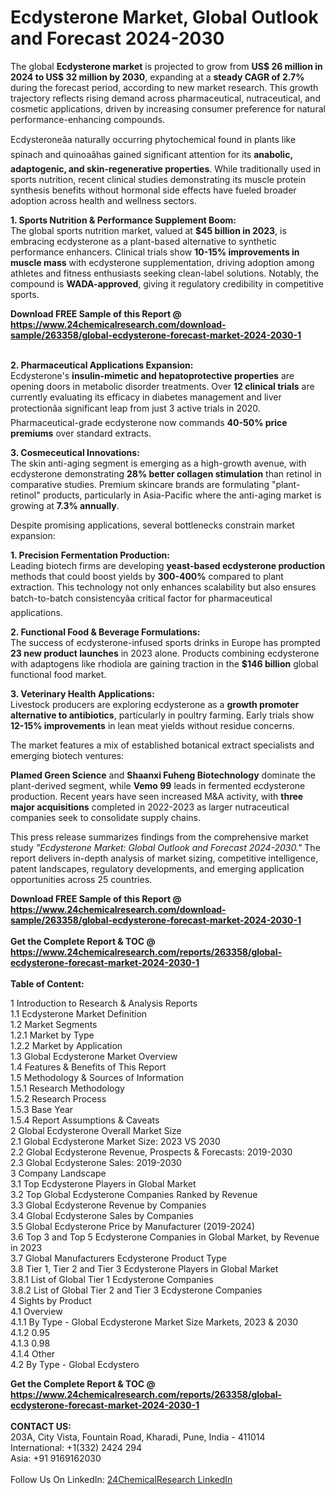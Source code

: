 <h1>Ecdysterone Market, Global Outlook and Forecast 2024-2030</h1><p>The global <strong>Ecdysterone market</strong> is projected to grow from <strong>US$ 26 million in 2024 to US$ 32 million by 2030</strong>, expanding at a <strong>steady CAGR of 2.7%</strong> during the forecast period, according to new market research. This growth trajectory reflects rising demand across pharmaceutical, nutraceutical, and cosmetic applications, driven by increasing consumer preference for natural performance-enhancing compounds.</p><p>Ecdysteroneâa naturally occurring phytochemical found in plants like spinach and quinoaâhas gained significant attention for its <strong>anabolic, adaptogenic, and skin-regenerative properties</strong>. While traditionally used in sports nutrition, recent clinical studies demonstrating its muscle protein synthesis benefits without hormonal side effects have fueled broader adoption across health and wellness sectors.</p><p><strong>1. Sports Nutrition &amp; Performance Supplement Boom:</strong><br>
The global sports nutrition market, valued at <strong>$45 billion in 2023</strong>, is embracing ecdysterone as a plant-based alternative to synthetic performance enhancers. Clinical trials show <strong>10-15% improvements in muscle mass</strong> with ecdysterone supplementation, driving adoption among athletes and fitness enthusiasts seeking clean-label solutions. Notably, the compound is <strong>WADA-approved</strong>, giving it regulatory credibility in competitive sports.</p><div><b>Download FREE Sample of this Report @ 
            <a href="https://www.24chemicalresearch.com/download-sample/263358/global-ecdysterone-forecast-market-2024-2030-1">
            https://www.24chemicalresearch.com/download-sample/263358/global-ecdysterone-forecast-market-2024-2030-1</a></b></div><br><p><strong>2. Pharmaceutical Applications Expansion:</strong><br>
Ecdysterone's <strong>insulin-mimetic and hepatoprotective properties</strong> are opening doors in metabolic disorder treatments. Over <strong>12 clinical trials</strong> are currently evaluating its efficacy in diabetes management and liver protectionâa significant leap from just 3 active trials in 2020. Pharmaceutical-grade ecdysterone now commands <strong>40-50% price premiums</strong> over standard extracts.</p><p><strong>3. Cosmeceutical Innovations:</strong><br>
The skin anti-aging segment is emerging as a high-growth avenue, with ecdysterone demonstrating <strong>28% better collagen stimulation</strong> than retinol in comparative studies. Premium skincare brands are formulating "plant-retinol" products, particularly in Asia-Pacific where the anti-aging market is growing at <strong>7.3% annually</strong>.</p><p>Despite promising applications, several bottlenecks constrain market expansion:</p><p><strong>1. Precision Fermentation Production:</strong><br>
Leading biotech firms are developing <strong>yeast-based ecdysterone production</strong> methods that could boost yields by <strong>300-400%</strong> compared to plant extraction. This technology not only enhances scalability but also ensures batch-to-batch consistencyâa critical factor for pharmaceutical applications.</p><p><strong>2. Functional Food &amp; Beverage Formulations:</strong><br>
The success of ecdysterone-infused sports drinks in Europe has prompted <strong>23 new product launches</strong> in 2023 alone. Products combining ecdysterone with adaptogens like rhodiola are gaining traction in the <strong>$146 billion</strong> global functional food market.</p><p><strong>3. Veterinary Health Applications:</strong><br>
Livestock producers are exploring ecdysterone as a <strong>growth promoter alternative to antibiotics</strong>, particularly in poultry farming. Early trials show <strong>12-15% improvements</strong> in lean meat yields without residue concerns.</p><p>The market features a mix of established botanical extract specialists and emerging biotech ventures:</p><p><strong>Plamed Green Science</strong> and <strong>Shaanxi Fuheng Biotechnology</strong> dominate the plant-derived segment, while <strong>Vemo 99</strong> leads in fermented ecdysterone production. Recent years have seen increased M&amp;A activity, with <strong>three major acquisitions</strong> completed in 2022-2023 as larger nutraceutical companies seek to consolidate supply chains.</p><p>This press release summarizes findings from the comprehensive market study <em>"Ecdysterone Market: Global Outlook and Forecast 2024-2030."</em> The report delivers in-depth analysis of market sizing, competitive intelligence, patent landscapes, regulatory developments, and emerging application opportunities across 25 countries.</p><div><b>Download FREE Sample of this Report @ 
            <a href="https://www.24chemicalresearch.com/download-sample/263358/global-ecdysterone-forecast-market-2024-2030-1">
            https://www.24chemicalresearch.com/download-sample/263358/global-ecdysterone-forecast-market-2024-2030-1</a></b></div><br><div><b>Get the Complete Report & TOC @ 
            <a href="https://www.24chemicalresearch.com/reports/263358/global-ecdysterone-forecast-market-2024-2030-1">
            https://www.24chemicalresearch.com/reports/263358/global-ecdysterone-forecast-market-2024-2030-1</a></b></div><br>
            <b>Table of Content:</b><p>1 Introduction to Research & Analysis Reports<br />
    1.1 Ecdysterone Market Definition<br />
    1.2 Market Segments<br />
        1.2.1 Market by Type<br />
        1.2.2 Market by Application<br />
    1.3 Global Ecdysterone Market Overview<br />
    1.4 Features & Benefits of This Report<br />
    1.5 Methodology & Sources of Information<br />
        1.5.1 Research Methodology<br />
        1.5.2 Research Process<br />
        1.5.3 Base Year<br />
        1.5.4 Report Assumptions & Caveats<br />
2 Global Ecdysterone Overall Market Size<br />
    2.1 Global Ecdysterone Market Size: 2023 VS 2030<br />
    2.2 Global Ecdysterone Revenue, Prospects & Forecasts: 2019-2030<br />
    2.3 Global Ecdysterone Sales: 2019-2030<br />
3 Company Landscape<br />
    3.1 Top Ecdysterone Players in Global Market<br />
    3.2 Top Global Ecdysterone Companies Ranked by Revenue<br />
    3.3 Global Ecdysterone Revenue by Companies<br />
    3.4 Global Ecdysterone Sales by Companies<br />
    3.5 Global Ecdysterone Price by Manufacturer (2019-2024)<br />
    3.6 Top 3 and Top 5 Ecdysterone Companies in Global Market, by Revenue in 2023<br />
    3.7 Global Manufacturers Ecdysterone Product Type<br />
    3.8 Tier 1, Tier 2 and Tier 3 Ecdysterone Players in Global Market<br />
        3.8.1 List of Global Tier 1 Ecdysterone Companies<br />
        3.8.2 List of Global Tier 2 and Tier 3 Ecdysterone Companies<br />
4 Sights by Product<br />
    4.1 Overview<br />
        4.1.1 By Type - Global Ecdysterone Market Size Markets, 2023 & 2030<br />
        4.1.2 0.95<br />
        4.1.3 0.98<br />
        4.1.4 Other<br />
    4.2 By Type - Global Ecdystero</p><div><b>Get the Complete Report & TOC @ 
            <a href="https://www.24chemicalresearch.com/reports/263358/global-ecdysterone-forecast-market-2024-2030-1">
            https://www.24chemicalresearch.com/reports/263358/global-ecdysterone-forecast-market-2024-2030-1</a></b></div><br><b>CONTACT US:</b><br>
            203A, City Vista, Fountain Road, Kharadi, Pune, India - 411014<br>
            International: +1(332) 2424 294<br>
            Asia: +91 9169162030 <br><br>
            Follow Us On LinkedIn: <a href="https://www.linkedin.com/company/24chemicalresearch/">24ChemicalResearch LinkedIn</a>